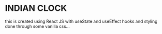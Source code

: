 # INDIAN CLOCK

this is created using React JS with useState and useEffect hooks and styling done through some vanilla css...

